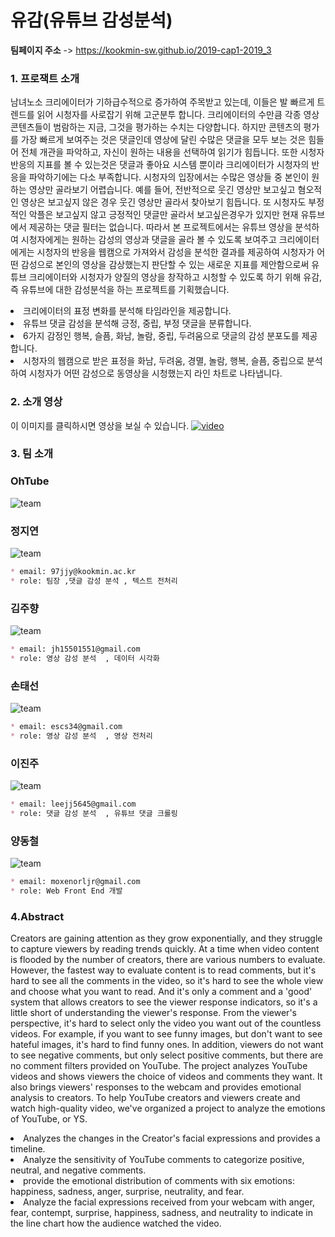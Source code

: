 
# 유감(유튜브 감성분석)
**팀페이지 주소** -> https://kookmin-sw.github.io/2019-cap1-2019_3

### 1. 프로잭트 소개

남녀노소 크리에이터가 기하급수적으로 증가하여 주목받고 있는데, 이들은 발 빠르게 트렌드를 읽어 시청자를 사로잡기 위해 고군분투 합니다. 크리에이터의 수만큼 각종 영상 콘텐츠들이 범람하는 지금, 그것을 평가하는 수치는 다양합니다. 하지만 콘텐츠의 평가를 가장 빠르게 보여주는 것은 댓글인데 영상에 달린 수많은 댓글을 모두 보는 것은 힘들어 전체 개관을 파악하고, 자신이 원하는 내용을 선택하여 읽기가 힘듭니다. 또한 시청자 반응의 지표를 볼 수 있는것은 댓글과 좋아요 시스템 뿐이라 크리에이터가 시청자의 반응을 파악하기에는 다소 부족합니다.
시청자의 입장에서는 수많은 영상들 중 본인이 원하는 영상만 골라보기 어렵습니다. 예를 들어, 전반적으로 웃긴 영상만 보고싶고 혐오적인 영상은 보고싶지 않은 경우 웃긴 영상만 골라서 찾아보기 힘듭니다. 또 시청자도 부정적인 악플은 보고싶지 않고 긍정적인 댓글만 골라서 보고싶은경우가 있지만 현재 유튜브에서 제공하는 댓글 필터는 없습니다.
따라서 본 프로젝트에서는 유튜브 영상을 분석하여 시청자에게는 원하는 감성의 영상과 댓글을 골라 볼 수 있도록 보여주고 크리에이터에게는 시청자의 반응을 웹캠으로 가져와서 감성을 분석한 결과를 제공하여 시청자가 어떤 감성으로 본인의 영상을 감상했는지 판단할 수 있는 새로운 지표를 제안함으로써  유튜브 크리에이터와 시청자가 양질의 영상을 창작하고 시청할 수 있도록 하기 위해 유감, 즉 유튜브에 대한 감성분석을 하는 프로젝트를 기획했습니다.

<li> 크리에이터의 표정 변화를 분석해 타임라인을 제공합니다.</li>
<li> 유튜브 댓글 감성을 분석해 긍정, 중립, 부정 댓글을 분류합니다.</li>
<li> 6가지 감정인 행복, 슬픔, 화남, 놀람, 중립, 두려움으로 댓글의 감성 분포도를 제공합니다. </li>
<li> 시청자의 웹캠으로 받은 표정을 화남, 두려움, 경멸, 놀람, 행복, 슬픔, 중립으로 분석하여 시청자가 어떤 감성으로 동영상을 시청했는지 라인 차트로 나타냅니다. </li>

### 2. 소개 영상

이 이미지를 클릭하시면 영상을 보실 수 있습니다.
[![video](./Images/계획UI.png)](https://www.youtube.com/watch?v=MMOWhNwm43I)

### 3. 팀 소개

### OhTube
![team](./Images/OhTube_Logo.png)

### 정지연
![team](./Images/jeong.JPG)

```markdown
* email: 97jjy@kookmin.ac.kr
* role: 팀장 ,댓글 감성 분석 , 텍스트 전처리 
```
### 김주향
![team](./Images/kim.jpeg)

```markdown
* email: jh15501551@gmail.com
* role: 영상 감성 분석  , 데이터 시각화
```
### 손태선
![team](./Images/son.jpeg)

```markdown
* email: escs34@gmail.com
* role: 영상 감성 분석  , 영상 전처리
```

### 이진주
![team](./Images/lee.jpeg)


```markdown
* email: leejj5645@gmail.com
* role: 댓글 감성 분석  , 유튜브 댓글 크롤링
```

### 양동철
![team](./Images/yang.jpeg)


```markdown
* email: moxenorljr@gmail.com
* role: Web Front End 개발
```

### 4.Abstract
Creators are gaining attention as they grow exponentially, and they struggle to capture viewers by reading trends quickly. At a time when video content is flooded by the number of creators, there are various numbers to evaluate. However, the fastest way to evaluate content is to read comments, but it's hard to see all the comments in the video, so it's hard to see the whole view and choose what you want to read. And it's only a comment and a 'good' system that allows creators to see the viewer response indicators, so it's a little short of understanding the viewer's response. From the viewer's perspective, it's hard to select only the video you want out of the countless videos. For example, if you want to see funny images, but don't want to see hateful images, it's hard to find funny ones. In addition, viewers do not want to see negative comments, but only select positive comments, but there are no comment filters provided on YouTube. The project analyzes YouTube videos and shows viewers the choice of videos and comments they want. It also brings viewers' responses to the webcam and provides emotional analysis to creators. To help YouTube creators and viewers create and watch high-quality video, we've organized a project to analyze the emotions of YouTube, or YS.

<li> Analyzes the changes in the Creator's facial expressions and provides a timeline.</li>
<li> Analyze the sensitivity of YouTube comments to categorize positive, neutral, and negative comments.</li>
<li> provide the emotional distribution of comments with six emotions: happiness, sadness, anger, surprise, neutrality, and fear.</li>
<li> Analyze the facial expressions received from your webcam with anger, fear, contempt, surprise, happiness, sadness, and neutrality to indicate in the line chart how the audience watched the video.</li>


